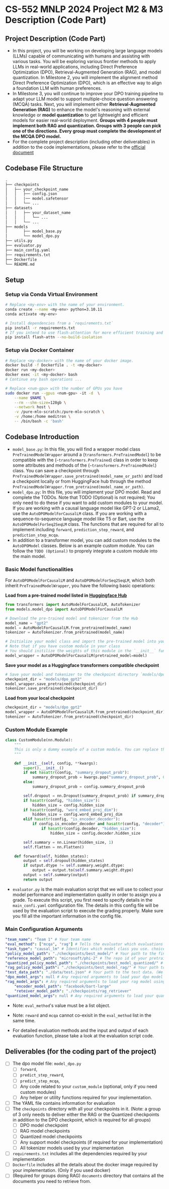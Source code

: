 # CS-552 MNLP 2024 Project M2 & M3 Description (Code Part)

## Project Description (Code Part)

- In this project, you will be working on developing large language models (LLMs) capable of communicating with humans and assisting with various tasks. You will be exploring various frontier methods to apply LLMs in real-world applications, including Direct Preference Optimization (DPO), Retrieval-Augmented Generation (RAG), and model quantization.
In Milestone 2, you will implement the alignment method Direct Preference Optimization (DPO), which is an effective way to align a foundation LLM with human preferences.
- In Milestone 3, you will continue to improve your DPO training pipeline to adapt your LLM model to support multiple-choice question answering (MCQA) tasks. Next, you will implement either **Retrieval-Augmented Generation (RAG)** to enhance the model's reasoning with external knowledge or **model quantization** to get lightweight and efficient models for easier real-world deployment. **Groups with 4 people must implement both RAG and quantization. Groups with 3 people can pick one of the directions. Every group must complete the development of the MCQA DPO model.**
- For the complete project description (including other deliverables) in addition to the code implementations, please refer to the [official document](https://docs.google.com/document/d/1SP8SCHPOZZGEhs2ay-38FjedRE1bS9Q99VJb28eHoYk/edit?usp=sharing)

## Codebase File Structure

```txt
.
├── checkpoints
│   ├── your_checkpoint_name
│   │   ├── config.json
│   │   |── model.safetensor
│   │   └── ...
├── datasets
│   │   ├── your_dataset_name
│   │   │   └── ...
│   │   └── ...
├── models
│       ├── model_base.py
│       └── model_dpo.py
├── utils.py
├── evaluator.py
├── main_config.yaml
├── requirements.txt
├── Dockerfile
└── README.md
```

## Setup

### Setup via Conda Virtual Environment

```bash
# Replace <my-env> with the name of your environment.
conda create --name <my-env> python=3.10.11
conda activate <my-env>

# Install dependencies from a `requirements.txt`
pip install -r requirements.txt
# If you intend to use flash-attention for more efficient training and inference
pip install flash-attn --no-build-isolation
```

### Setup via Docker Container

```bash
# Replace <my-docker> with the name of your docker image.
docker build -f Dockerfile . -t <my-docker>
docker run <my-docker>
docker exec -it <my-docker> bash
# Continue any bash operations ...

# Replace <num-gpu> with the number of GPUs you have
sudo docker run --gpus <num-gpu> -it -d  \
    --name $NAME \
    --rm --shm-size=128gb \
    --network host \
    -v /pure-mlo-scratch:/pure-mlo-scratch \
    -v /home:/home meditron \
    -- /bin/bash -c 'bash'
```

## Codebase Introduction

- `model_base.py`: In this file, you will find a wrapper model class `PreTrainedModelWrapper` around a (`transformers.PreTrainedModel`) to be compatible with the (`~transformers.PreTrained`) class in order to keep some attributes and methods of the (`~transformers.PreTrainedModel`) class. You can save a checkpoint through `PreTrainedModelWrapper.save_pretrained(model_name_or_path)` and load a checkpoint locally or from HuggingFace hub through the method `PreTrainedModelWrapper.from_pretrained(model_name_or_path)`.
- `model_dpo.py`: In this file, you will implement your DPO model. Read and complete the TODOs. Note that TODO (Optional) is not required; You only need to do these if you want to add custom modules to your model. If you are working with a causal language model like GPT-2 or LLama2, use the `AutoDPOModelForCausalLM` class. If you are working with a sequence-to-sequence language model like T5 or Bart, use the `AutoDPOModelForSeq2SeqLM` class. The functions that are required for all to implement including `forward`, `prediction_step_reward`, and `prediction_step_mcqa`.
- In addition to a transformer model, you can add custom modules to the `AutoDPOModel` classes. Below is an example custom module. You can follow the `TODO (Optional)` to proprely integrate a custom module into the main model.

### Basic Model functionalities

For `AutoDPOModelForCausalLM` and `AutoDPOModelForSeq2SeqLM`, which both inherit `PreTrainedModelWrapper`, you have the following basic operations:

**Load from a pre-trained model listed in [Huggingface Hub](https://huggingface.co/models)**

```python
from transformers import AutoModelForCausalLM, AutoTokenizer
from models.model_dpo import AutoDPOModelForCausalLM

# Download the pre-trained model and tokenizer from the Hub
model_name = "gpt2"
model = AutoModelForCausalLM.from_pretrained(model_name)
tokenizer = AutoTokenizer.from_pretrained(model_name)

# Initialize your model class and import the pre-trained model into your class
# Note that if you have custom module in your class
# You should initilize the weights of this module in the `__init__` function
model_wrapper = AutoDPOModelForCausalLM(pretrained_model=model)
```

**Save your model as a Huggingface transformers compatible checkpoint**

```python
# Save your model and tokenizer to the checkpoint directory `models/dpo_gpt2`
checkpoint_dir = "models/dpo_gpt2"
model_wrapper.save_pretrained(checkpoint_dir)
tokenizer.save_pretrained(checkpoint_dir)
```

**Load from your local checkpoint**

```python
checkpoint_dir = "models/dpo_gpt2"
model_wrapper = AutoDPOModelForCausalLM.from_pretrained(checkpoint_dir)
tokenizer = AutoTokenizer.from_pretrained(checkpoint_dir)
```

### Custom Module Example

```python
class CustomModule(nn.Module):
    """
    This is only a dummy example of a custom module. You can replace this with your own custom module.
    """

    def __init__(self, config, **kwargs):
        super().__init__()
        if not hasattr(config, "summary_dropout_prob"):
            summary_dropout_prob = kwargs.pop("summary_dropout_prob", 0.1)
        else:
            summary_dropout_prob = config.summary_dropout_prob

        self.dropout = nn.Dropout(summary_dropout_prob) if summary_dropout_prob else nn.Identity()
        if hasattr(config, "hidden_size"):
            hidden_size = config.hidden_size
        if hasattr(config, "word_embed_proj_dim"):
            hidden_size = config.word_embed_proj_dim
        elif hasattr(config, "is_encoder_decoder"):
            if config.is_encoder_decoder and hasattr(config, "decoder"):
                if hasattr(config.decoder, "hidden_size"):
                    hidden_size = config.decoder.hidden_size

        self.summary = nn.Linear(hidden_size, 1)
        self.flatten = nn.Flatten()

    def forward(self, hidden_states):
        output = self.dropout(hidden_states)
        if output.dtype != self.summary.weight.dtype:
            output = output.to(self.summary.weight.dtype)
        output = self.summary(output)
        return output
```

- `evaluator.py` is the main evaluation script that we will use to collect your model performance and implementation quality in order to assign you a grade. To execute this script, you first need to specify details in the `main_confi.yaml` configuration file. The details in this config file will be used by the evaluation script to execute the grading properly. Make sure you fill all the important information in the config file.

### Main Configuration Arguments

```yaml
"team_name": "Team 1" # Your team name
"eval_method": ["mcqa", "rag"] # Tells the evaluator which evaluations need to executed. choices = [mcqa, reward, rag, compression]
"task_type": "causal_lm" # Identifies which model class you use. choices = [causal_lm, seq2seq]
"policy_model_path": "./checkpoints/best_model/" # Your path to the final checkpoint
"reference_model_path": "microsoft/phi-2" # The repo id of your pretrained DPO reference model
"quantized_policy_model_path": "./checkpoints/best_model_quantized/" # Your path to the final quantized checkpoint
"rag_policy_model_path": "./checkpoints/best_model_rag/" # Your path to the final RAG checkpoints
"test_data_path": "./data/test.json" # Your path to the test data. (We will replace it with the official test sets when grading)
"dpo_model_args": null # Any required arguments to load your dpo model using "from_pretrained"
"rag_model_args": # Any required arguments to load your rag model using "from_pretrained" For example:
    "encoder_model_path": "facebook/bart-large"
    "reteiver_model_path": "./checkpoints/rag_retriever"
"quantized_model_args": null # Any required arguments to load your quantized model using "from_pretrained"
```

- Note: `eval_method`'s value must be a list object.

- Note: `reward` and `mcqa` cannot co-exisit in the `eval_method` list in the same time.

- For detailed evaluation methods and the input and output of each evaluation function, please take a look at the evaluation script code.

## Deliverables (for the coding part of the project)

- [ ] The dpo model file: `model_dpo.py`
  - [ ] `forward`,
  - [ ] `predict_step_reward`,
  - [ ] `predict_step_mcqa`,
  - [ ] Any code related to your `custom_module` (optional, only if you need custom modules)
  - [ ] Any helper or utility functions required for your implementation.
- [ ] The YAML file contains information for evaluation
- [ ] The `checkpoints` directory with all your checkpoints in it. (Note: a group of 3 only needs to deliver either the RAG or the Quantized checkpoints in addition to the DPO checkpoint, which is required for all groups)
  - [ ] DPO model checkpoint
  - [ ] RAG model checkpoints
  - [ ] Quantized model checkpoints
  - [ ] Any support model checkpoints (if required for your implementation)
  - [ ] All tokenizer models used by your implementation
- [ ] `requirements.txt` includes all the dependencies required by your implementation
- [ ] `Dockerfile` includes all the details about the docker image required by your implementation. (Only if you used docker)
- [ ] (Required for groups doing RAG) `documents` directory that contains all the documents you need to retrieve from.
